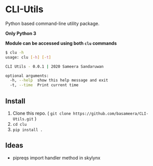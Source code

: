 # CLI-Utils

Python based command-line utility package.

**Only Python 3**

**Module can be accessed using both `clu` commands**

``` bash
$ clu -h
usage: clu [-h] [-t]

CLI Utils - 0.0.1 | 2020 Sameera Sandaruwan

optional arguments:
  -h, --help  show this help message and exit
  -t, --time  Print current time
```

## Install

1. Clone this repo. ( `git clone https://github.com/basameera/CLI-Utils.git` )
1. `cd clu` 
1. `pip install .` 

## Ideas

* pipreqs import handler method in skylynx
